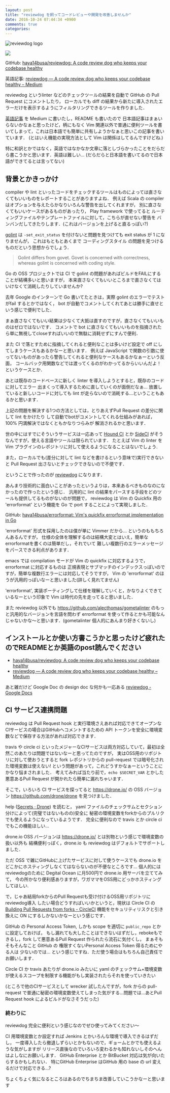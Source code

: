 ```yaml
---
layout: post
title: "reviewdog を飼ってコードレビューや開発を改善しませんか"
date: 2016-10-24 07:44:34 +0900
comments: true
categories: 
---
```


![reviewdog logo](https://raw.githubusercontent.com/haya14busa/i/d598ed7dc49fefb0018e422e4c43e5ab8f207a6b/reviewdog/reviewdog.logo.png)

![](https://raw.githubusercontent.com/haya14busa/i/dc0ccb1e110515ea407c146d99b749018db05c45/reviewdog/sample-comment.png)

GitHub: [haya14busa/reviewdog: A code review dog who keeps your codebase healthy](https://github.com/haya14busa/reviewdog)

英語記事: [reviewdog — A code review dog who keeps your codebase healthy – Medium](https://medium.com/@haya14busa/reviewdog-a-code-review-dog-who-keeps-your-codebase-healthy-d957c471938b#.r3hb734et)

reviewdog というlinter などのチェックツールの結果を自動で GitHub の Pull Request にコメントしたり，
ローカルでも diff の結果から新たに導入されたエラーだけを表示するようにフィルタリングできるツールを作りました．

[英語記事](https://medium.com/@haya14busa/reviewdog-a-code-review-dog-who-keeps-your-codebase-healthy-d957c471938b#.r3hb734et) を Medium に書いたし，README も書いたので
日本語記事はまぁいらないかなぁと思ったけど，柄にもなく Vim 関連以外で普通に便利ツールを書いてしまって，これは日本語でも簡単に共有しようかなぁと思いこの記事を書いています．
(とはいえ機能の実現方法として Vim は関係はしてるんですけどね.)

特に和訳とかではなく，英語ではなかなか文章に落としづらかったことをだらだら書こうかと思います．英語は難しい...
(だらだらと日本語を書いてるので日本語ができてるとは言ってない)

## 背景とかきっかけ

compiler や lint といったコードをチェックするツールはものによっては直さなくてもいいものをレポートすることがありますよね．
例えば Scala の compiler はオプションを与えたらかなりいろんな警告を出してくれますが，
別に直さなくてもいいケースがあるものがあったり， Play framework
で使ってると ルーティングファイルやテンプレートファイルに対して，こちらが直せない警告を
バンバンだしてきたりします．(これはバージョンを上げると直るっぽい?)

[golint](https://github.com/golang/lint) は `-set_exit_status` を付けないと問題を見つけても exit status が 1 になりませんが，
これはもともとあくまで コーディングスタイル の問題を見つけるものだという思想からでしょう．

> Golint differs from govet. Govet is concerned with correctness, whereas golint is concerned with coding style.

Go の OSS プロジェクトでは CI で golint の問題があればビルドをFAILにすることが結構多いと思いますが，
本来直さなくてもいいところまで直さなくてはいけなくて消耗したりしていませんか?

去年 Google のインターンで Go 書いてたときは，実際 golint のエラーでテストがfail するとかではなく，
bot が自動でコメントしてくれてあとは勝手に直せという感じで便利でした．

まぁ直さなくてもいい結果は少なくて大抵は直すのですが，直さなくてもいいものはゼロではないです．
コメントで bot に直さなくてもいいものを指摘されたら単に無視してcloseすればいいので無駄に消耗せずにすんで便利．

また CI で落とすために指摘してくれると便利なことは多いけど設定で off にしてしまうケースもあるかなーと思います．
例えば JavaScript で関数の引数に使ってないものがあったら警告してくれると便利なケースもあるかなぁーという反面，
コールバック用関数などでは渡ってくるのがわかってるからいいんだよ！というケースとか．

あとは既存のコードベースに新しく linter を導入しようとすると，既存のコードに対してエラー
出まくって導入するために直していくのが面倒だなぁ... 放置していると新しいコードに対しても
lint が走らないので消耗する...ということもあるかと思います．

上記の問題を解決する1つの方法としては，とりあえずPull Request の差分に関して lint をかけたり
して自動でbotがコメントしてくれる仕組みがあれば，100% 円満解決ではなくともかなりつらみが
解消されるかと思います．

世の中にはすでにそういうサービスは一応あって [Hound CI](https://houndci.com/)
とか [SideCI](https://sideci.com/) がそうなんですが，使える言語やツールは限られています．
たとえば Vim の linter を Vim プラグインのレポジトリに対して使えるようになることはないでしょう.

また，ローカルでも(差分に対して lint などを書けるという意味で)実行できないと Pull Request 出さないとチェックできないので不便です．

ということで作ったのが [reviewdog](https://github.com/haya14busa/reviewdog) になります．

あんまり技術的に面白いことがあったというよりは，本来あるべきものなのになかったので作ったという感じ．
汎用的に lint の結果をパースする手段をどのツールも提供してるものがないのが問題で，
reviewdog は Vim の Quickfix 用の 'errorformat' という機能を Go で port することによって実現しました．

GitHub: [haya14busa/errorformat: Vim's quickfix errorformat implementation in Go](https://github.com/haya14busa/errorformat)

'errorformat' 形式を採用したのは僕が単に Vimmer だから... というのももちろんあるんですが，
仕様の全体を理解するのは結構大変とはいえ，簡単なerrorformatを書くのは簡単だし，それでいて
難しい複数行のエラーメッセージをパースできる利点があります．

emacs では compilation モードが Vim の quickfix に対応するようで，errorformat に対応するものは
正規表現とサブマッチのインデックスっぽいのですが，簡単な複数行エラーには対応してそうですが，
Vim の 'errorformat' のほうが汎用的っぽいなーと思いました(詳しく見れてません)

'errorformat', 実装ポーティングして仕様を理解していくと，かなりよくできているなーという印象で
Vim は時代の先を走ってると思いました．

また reviewdog 以外でも https://github.com/alecthomas/gometalinter のもっと汎用的なバージョンを言語を問わず
errorformat を使って作るとかも可能なんじゃないかな〜と思います．(gometalinter 個人的にあんまり好きくないし)

## インストールとか使い方書こうかと思ったけど疲れたのでREADMEとか英語のpost読んでください
- [haya14busa/reviewdog: A code review dog who keeps your codebase healthy](https://github.com/haya14busa/reviewdog)
- [reviewdog — A code review dog who keeps your codebase healthy – Medium](https://medium.com/@haya14busa/reviewdog-a-code-review-dog-who-keeps-your-codebase-healthy-d957c471938b#.r3hb734et)

あと雑だけど Google Doc の design doc な何かも一応ある [reviewdog - Google Docs](https://docs.google.com/document/d/1mGOX19SSqRowWGbXieBfGPtLnM0BdTkIc9JelTiu6wA/edit#)

## CI サービス連携問題
reviewdog は Pull Request hook と実行環境さえあれば対応できてオープンなCIサービスの場合はGitHubへコメントするための
API トークンを安全に環境変数などで保存する方法があれば対応できます．

travis や circle ci といったメジャーなCIサービスは両方対応していて，最初は全然このあたりは問題ではないなーと思ってたのですが，
実はOSS用のリポジトリに対して使おうとすると fork レポジトリからの pull-request では暗号化された環境変数は使えない!
という問題があって，これどうすかなぁーということにかなり悩まされました．
考えてみれば当たり前で，`echo $SECRET_VAR` とかした悪意あるPull Request が開かれたら簡単に漏れちゃいます．

そこで，いろいろ CI サービスを探ってると https://drone.io/ の OSS バージョン
https://github.com/drone/drone を見つけました．

help ([Secrets · Drone](http://readme.drone.io/usage/secrets/)) を読むと，
yaml ファイルのチェックサムとセクション分けによって(完璧ではないものの)安全に
秘密の環境変数をforkからのプルリクでも使えるようになっているようです．
完全に便利なので travis とか circle ci でもこの機能ほしい...

drone.io OSS バージョンは https://drone.io/ とは別物という感じで環境変数の扱い以外も
結構便利っぽく，drone.io も reviewdog はデフォルトでサポートしました．

ただ OSS で雑にGitHubに上げたサービスに対して使うケースでも drone.io
をどこかにホスティングしなくてはならないのが不便なところです...
個人的にはreviewdogのために Degital Ocean に月500円で drone.io 用サーバを立ててみて，
今の所かなり便利感ありますが，ワガママをOSS用にどっかホスティングしてほしい.

で，じゃあ結局forkからのPull Requestも受け付けるOSS用リポジトリにreviewdog導入
したい場合どうすればいいかというと，現状は Circle CI の [Building Pull Requests from forks - CircleCI](https://circleci.com/docs/fork-pr-builds/#unsafe-fork-pr-builds)
機能をセキュリティリスクと引き換えに ON にするしかないかなーという感じです．

GitHub の Personal Access Token, しかも scope を適切に `public_repo` とかに設定しておけば，
もし漏れても大したことはできないはずだし，rebokeもできるし，fork して悪意あるPull Request 作られたら流石に気付くし，
まぁそもそもそんなこと GitHub の 権限すくないPersonal Access Token 得るためにやる人は
少ないのでは... という感じですね．ただ使う場合はもちろん自己責任でお願いします．

Circle CI か travis あたりが drone.io みたいに yaml のチェックサム+環境変数が使えるスコープを制限する機能がもし実装されたらそれを使っていきたい

(ところで他のCIサービスとして wrecker 試したんですが，fork からの pull-request で普通に秘密の環境変数使えてしまった気がする...問題では...あとPull Request hook によるビルドがなさそうだった)

### 終わりに

reviewdog 完全に便利という感じなのでぜひ使ってみてください〜

CI 用環境変数とか設定すれば Jenkins とかいろんな環境で導入できるはずだし，
一度導入したら撤退しずらいとかもないので，ギョームとかでも使えるような気がしますが
リリース直後なのでいろいろ変わるかも知れないしそのへんはよしなにお願いします．
GitHub Enterprise とか BitBucket 対応は気が向いたらするかもしれない．
特にGitHub Enterprise はGitHub 用の base の url 変えるだけで対応できる...?

ちょくちょく気になるところはあるのでちまちま改善していこうかなーと思います
